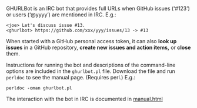 GHURLBot is an IRC bot that provides full URLs when GitHub issues
(‘#123’) or users (‘@yyyy’) are mentioned in IRC. E.g.:

    <joe> Let's discuss issue #13.
    <ghurlbot> https://github.com/xxx/yyy/issues/13 -> #13

When started with a GitHub personal access token, it can also
**look up issues** in a GitHub repository, **create new issues and
action items,** or **close** them.

Instructions for running the bot and descriptions of the command-line
options are included in the `ghurlbot.pl` file. Download the file and
run `perldoc` to see the manual page. (Requires perl.) E.g.:

    perldoc -oman ghurlbot.pl

The interaction with the bot in IRC is documented in
[manual.html](https://w3c.github.io/GHURLBot/manual.html)

